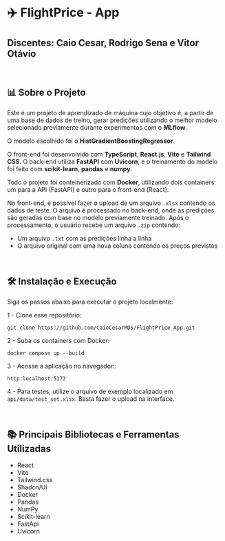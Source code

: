 <h1>✈️ FlightPrice - App</h1>

<h2>Discentes: Caio Cesar, Rodrigo Sena e Vitor Otávio</h2>

<br>

<div>
  <h2>📊 Sobre o Projeto</h2>

  <p>
    Este é um projeto de aprendizado de máquina cujo objetivo é, a partir de uma base de dados de treino, gerar predições utilizando o melhor modelo selecionado previamente durante experimentos com o <strong>MLflow</strong>.
  </p>
  
  <p>
    O modelo escolhido foi o <strong>HistGradientBoostingRegressor</strong>.
  </p>
  
  <p>
    O front-end foi desenvolvido com <strong>TypeScript</strong>, <strong>React.js</strong>, <strong>Vite</strong> e <strong>Tailwind CSS</strong>. O back-end utiliza <strong>FastAPI</strong> com <strong>Uvicorn</strong>, e o treinamento do modelo foi feito com <strong>scikit-learn</strong>, <strong>pandas</strong> e <strong>numpy</strong>.
  </p>

  <p>
    Todo o projeto foi conteinerizado com <strong>Docker</strong>, utilizando dois containers: um para a API (FastAPI) e outro para o front-end (React).
  </p>

  <p>
    No front-end, é possível fazer o upload de um arquivo <code>.xlsx</code> contendo os dados de teste. O arquivo é processado no back-end, onde as predições são geradas com base no modelo previamente treinado. Após o processamento, o usuário recebe um arquivo <code>.zip</code> contendo:
  </p>

  <ul>
    <li>Um arquivo <code>.txt</code> com as predições linha a linha</li>
    <li>O arquivo original com uma nova coluna contendo os preços previstos</li>
  </ul>
</div>
<br>

<div>
  <h2>🛠️ Instalação e Execução</h2>

  <p>Siga os passos abaixo para executar o projeto localmente:</p>

  1 - Clone esse repositório:
  
  ```
  git clone https://github.com/CaioCesarMDS/FlightPrice_App.git
  ```
  
  2 - Suba os containers com Docker:
  
  ```
  docker compose up --build
  ```
  
  3 - Acesse a aplicação no navegador::
  
  ```
  http:localhost:5173
  ```

  4 - Para testes, utilize o arquivo de exemplo localizado em <code>api/data/test_set.xlsx</code>. Basta fazer o upload na interface.

</div>

<br>

<div>
  <h2>📚 Principais Bibliotecas e Ferramentas Utilizadas</h2>

  <ul>
    <li>React</li>
    <li>Vite</li>
    <li>Tailwind.css</li>
    <li>Shadcn/Ui</li>
    <li>Docker</li>
    <li>Pandas</li>
    <li>NumPy</li>
    <li>Scikit-learn</li>
    <li>FastApi</li>
    <li>Uvicorn</li>
  </ul>
</div>
